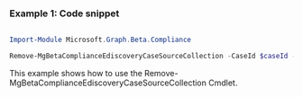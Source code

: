 ### Example 1: Code snippet

```powershell

Import-Module Microsoft.Graph.Beta.Compliance

Remove-MgBetaComplianceEdiscoveryCaseSourceCollection -CaseId $caseId -SourceCollectionId $sourceCollectionId

```
This example shows how to use the Remove-MgBetaComplianceEdiscoveryCaseSourceCollection Cmdlet.

